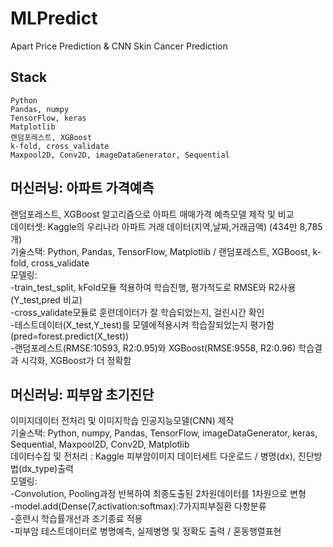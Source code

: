 # MLPredict
Apart Price Prediction &amp; CNN Skin Cancer Prediction

## Stack
```
Python
Pandas, numpy
TensorFlow, keras
Matplotlib
랜덤포레스트, XGBoost
k-fold, cross_validate
Maxpool2D, Conv2D, imageDataGenerator, Sequential
```

## 머신러닝: 아파트 가격예측  
랜덤포레스트, XGBoost 알고리즘으로 아파트 매매가격 예측모델 제작 및 비교 <br>
데이터셋: Kaggle의 우리나라 아파트 거래 데이터(지역,날짜,거래금액) (434만 8,785개) <br>
기술스택: Python, Pandas, TensorFlow, Matplotlib / 랜덤포레스트, XGBoost, k-fold, cross_validate <br>
모델링: <br>
-train_test_split, kFold모듈 적용하여 학습진행, 평가척도로 RMSE와 R2사용 (Y_test,pred 비교) <br>
-cross_validate모듈로 훈련데이터가 잘 학습되었는지, 걸린시간 확인 <br>
-테스트데이터(X_test,Y_test)를 모델에적용시켜 학습잘되었는지 평가함(pred=forest.predict(X_test)) <br>
-랜덤포레스트(RMSE:10593, R2:0.95)와 XGBoost(RMSE:9558, R2:0.96) 학습결과 시각화, XGBoost가 더 정확함 <br>
 
## 머신러닝: 피부암 초기진단  
이미지데이터 전처리 및 이미지학습 인공지능모델(CNN) 제작 <br>
기술스택: Python, numpy, Pandas, TensorFlow, imageDataGenerator, keras, Sequential, Maxpool2D, Conv2D, Matplotlib <br>
데이터수집 및 전처리 : Kaggle 피부암이미지 데이터세트 다운로드 / 병명(dx), 진단방법(dx_type)출력 <br>
모델링: <br>
-Convolution, Pooling과정 반복하여 최종도출된 2차원데이터를 1차원으로 변형 <br>
-model.add(Dense(7,activation:softmax):7가지피부질환 다항분류 <br>
-훈련시 학습률개선과 조기종료 적용 <br>
-피부암 테스트데이터로 병명예측, 실제병명 및 정확도 출력 / 혼동행렬표현  <br>
